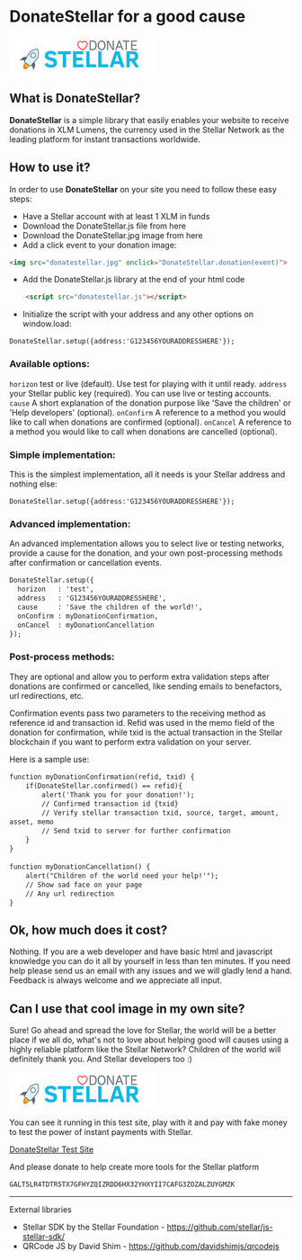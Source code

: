 # Donate**Stellar** for a good cause

![Donate](./media/donatestellar.jpg)

## What is DonateStellar?
**DonateStellar** is a simple library that easily enables your website to receive donations in XLM Lumens, the currency used in the Stellar Network as the leading platform for instant transactions worldwide.

## How to use it?
In order to use **DonateStellar** on your site you need to follow these easy steps:

- Have a Stellar account with at least 1 XLM in funds
- Download the DonateStellar.js file from here
- Download the DonateStellar.jpg image from here
- Add a click event to your donation image:
````HTML
<img src="donatestellar.jpg" onclick="DonateStellar.donation(event)">
````
- Add the DonateStellar.js library at the end of your html code
````HTML
    <script src="donatestellar.js"></script>
````
- Initialize the script with your address and any other options on window.load:
````JS
DonateStellar.setup({address:'G123456YOURADDRESSHERE'});
````

### Available options:

`horizon` test or live (default). Use test for playing with it until ready.
`address` your Stellar public key (required). You can use live or testing accounts.
`cause` A short explanation of the donation purpose like 'Save the children' or 'Help developers' (optional).
`onConfirm` A reference to a method you would like to call when donations are confirmed (optional).
`onCancel` A reference to a method you would like to call when donations are cancelled (optional).

### Simple implementation:

This is the simplest implementation, all it needs is your Stellar address and nothing else:

````JS
DonateStellar.setup({address:'G123456YOURADDRESSHERE'});
````

### Advanced implementation:

An advanced implementation allows you to select live or testing networks, provide a cause for the donation, and your own post-processing methods after confirmation or cancellation events.

````JS
DonateStellar.setup({
  horizon   : 'test',
  address   : 'G123456YOURADDRESSHERE',
  cause     : 'Save the children of the world!',
  onConfirm : myDonationConfirmation,
  onCancel  : myDonationCancellation
});
````

### Post-process methods:

They are optional and allow you to perform extra validation steps after donations are confirmed or cancelled, like sending emails to benefactors, url redirections, etc.

Confirmation events pass two parameters to the receiving method as reference id and transaction id. Refid was used in the memo field of the donation for confirmation, while txid is the actual transaction in the Stellar blockchain if you want to perform extra validation on your server.

Here is a sample use:

````JS
function myDonationConfirmation(refid, txid) {
    if(DonateStellar.confirmed() == refid){
        alert('Thank you for your donation!');
        // Confirmed transaction id {txid}
        // Verify stellar transaction txid, source, target, amount, asset, memo
        // Send txid to server for further confirmation
    }
}

function myDonationCancellation() {
    alert("Children of the world need your help!'");
    // Show sad face on your page
    // Any url redirection
}
````

## Ok, how much does it cost?
Nothing. If you are a web developer and have basic html and javascript knowledge you can do it all by yourself in less than ten minutes. If you need help please send us an email with any issues and we will gladly lend a hand. Feedback is always welcome and we appreciate all input.

## Can I use that cool image in my own site?
Sure! Go ahead and spread the love for Stellar, the world will be a better place if we all do, what's not to love about helping good will causes using a highly reliable platform like the Stellar Network? Children of the world will definitely thank you. And Stellar developers too :)

![Donate](./media/donatestellar.jpg)

You can see it running in this test site, play with it and pay with fake money to test the power of instant payments with Stellar.

[DonateStellar Test Site](https://myplaynet.herokuapp.com/donatestellar)

And please donate to help create more tools for the Stellar platform

    GALT5LR4TDTR5TX7GFHYZQIZRDD6HX32YHXYII7CAFG3ZOZALZUYGMZK

----

External libraries

- Stellar SDK by the Stellar Foundation - https://github.com/stellar/js-stellar-sdk/
- QRCode JS by David Shim - https://github.com/davidshimjs/qrcodejs